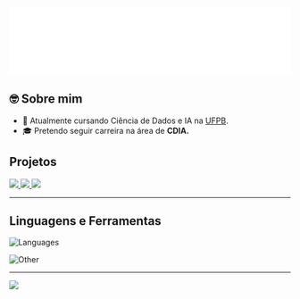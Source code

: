 <div>
	<br>
		<img src="readme.svg" width="800" height="120">
	<br>
</div>

<h2> 🤓 Sobre mim </h2>

- 🤖 Atualmente cursando Ciência de Dados e IA na [UFPB](http://ci.ufpb.br/).
- 🎓 Pretendo seguir carreira na área de <b>CDIA.</b>

<h2>Projetos</h2>
<div style="display: block">
    <a href="https://github.com/erlonL/ProjetoCUCA">
        <img src="https://github-readme-stats.vercel.app/api/pin/?username=erlonl&repo=ProjetoCUCA" width=300>
    </a>
    <a href="https://github.com/erlonL/Projeto-ICD">
        <img src="https://github-readme-stats.vercel.app/api/pin/?username=erlonl&repo=Projeto-ICD" width=300>
    </a>
    <a href = "https://github.com/erlonL/SessaodaTarde">
        <img src="https://github-readme-stats.vercel.app/api/pin/?username=erlonl&repo=SessaodaTarde" width=300>
    </a>
</div>
  
----

## Linguagens e Ferramentas
![Languages](https://skills.thijs.gg/icons?i=python,c,cpp,bash&theme=light)

![Other](https://skills.thijs.gg/icons?i=selenium,html,css,latex,md,vim,git,github&theme=light)

---

<a href="https://visitcount.itsvg.in">
  <img src="https://visitcount.itsvg.in/api?id=erlonL&label=Profile%20Views&pretty=false" />
</a>
